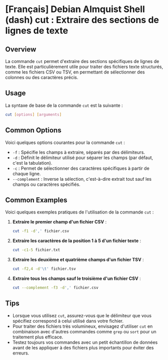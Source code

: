 # [Français] Debian Almquist Shell (dash) cut : Extraire des sections de lignes de texte

## Overview
La commande `cut` permet d'extraire des sections spécifiques de lignes de texte. Elle est particulièrement utile pour traiter des fichiers texte structurés, comme les fichiers CSV ou TSV, en permettant de sélectionner des colonnes ou des caractères précis.

## Usage
La syntaxe de base de la commande `cut` est la suivante :

```bash
cut [options] [arguments]
```

## Common Options
Voici quelques options courantes pour la commande `cut` :

- `-f` : Spécifie les champs à extraire, séparés par des délimiteurs.
- `-d` : Définit le délimiteur utilisé pour séparer les champs (par défaut, c'est la tabulation).
- `-c` : Permet de sélectionner des caractères spécifiques à partir de chaque ligne.
- `--complement` : Inverse la sélection, c'est-à-dire extrait tout sauf les champs ou caractères spécifiés.

## Common Examples
Voici quelques exemples pratiques de l'utilisation de la commande `cut` :

1. **Extraire le premier champ d'un fichier CSV** :
   ```bash
   cut -f1 -d',' fichier.csv
   ```

2. **Extraire les caractères de la position 1 à 5 d'un fichier texte** :
   ```bash
   cut -c1-5 fichier.txt
   ```

3. **Extraire les deuxième et quatrième champs d'un fichier TSV** :
   ```bash
   cut -f2,4 -d'\t' fichier.tsv
   ```

4. **Extraire tous les champs sauf le troisième d'un fichier CSV** :
   ```bash
   cut --complement -f3 -d',' fichier.csv
   ```

## Tips
- Lorsque vous utilisez `cut`, assurez-vous que le délimiteur que vous spécifiez correspond à celui utilisé dans votre fichier.
- Pour traiter des fichiers très volumineux, envisagez d'utiliser `cut` en combinaison avec d'autres commandes comme `grep` ou `sort` pour un traitement plus efficace.
- Testez toujours vos commandes avec un petit échantillon de données avant de les appliquer à des fichiers plus importants pour éviter des erreurs.